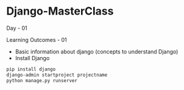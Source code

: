 # Django-MasterClass

Day - 01

Learning Outcomes - 01
- Basic information about django (concepts to understand Django)
- Install Django
```bash
pip install django
django-admin startproject projectname
python manage.py runserver
```
